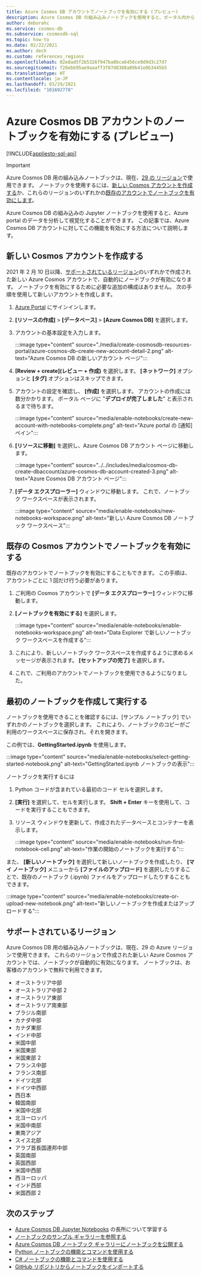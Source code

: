 ```yaml
---
title: Azure Cosmos DB アカウントでノートブックを有効にする (プレビュー)
description: Azure Cosmos DB の組み込みノートブックを使用すると、ポータル内からデータを分析して視覚化することができます。 この記事では、Cosmos アカウントに対してこの機能を有効にする方法について説明します。
author: deborahc
ms.service: cosmos-db
ms.subservice: cosmosdb-sql
ms.topic: how-to
ms.date: 02/22/2021
ms.author: dech
ms.custom: references_regions
ms.openlocfilehash: 02e8ad5f2b5326f947ba0bca6456ce9d9d3c27d7
ms.sourcegitcommit: f28ebb95ae9aaaff3f87d8388a09b41e0b3445b5
ms.translationtype: HT
ms.contentlocale: ja-JP
ms.lasthandoff: 03/29/2021
ms.locfileid: "101692778"
---
```

# <a name="enable-notebooks-for-azure-cosmos-db-accounts-preview"></a>Azure Cosmos DB アカウントのノートブックを有効にする (プレビュー)
[!INCLUDE[appliesto-sql-api](includes/appliesto-sql-api.md)]

> [!IMPORTANT]
> Azure Cosmos DB 用の組み込みノートブックは、現在、[29 の リージョン](#supported-regions)で使用できます。 ノートブックを使用するには、[新しい Cosmos アカウントを作成する](#create-a-new-cosmos-account)か、これらのリージョンのいずれかの[既存のアカウントでノートブックを有効にします](#enable-notebooks-in-an-existing-cosmos-account)。 

Azure Cosmos DB の組み込みの Jupyter ノートブックを使用すると、Azure portal のデータを分析して視覚化することができます。 この記事では、Azure Cosmos DB アカウントに対してこの機能を有効にする方法について説明します。

## <a name="create-a-new-cosmos-account"></a>新しい Cosmos アカウントを作成する
2021 年 2 月 10 日以降、[サポートされているリージョン](#supported-regions)のいずれかで作成された新しい Azure Cosmos アカウントで、自動的にノードブックが有効になります。 ノートブックを有効にするために必要な追加の構成はありません。 次の手順を使用して新しいアカウントを作成します。
1. [Azure Portal](https://portal.azure.com/) にサインインします。
1. **[リソースの作成]**  >  **[データベース]**  >  **[Azure Cosmos DB]** を選択します。
1. アカウントの基本設定を入力します。

   :::image type="content" source="./media/create-cosmosdb-resources-portal/azure-cosmos-db-create-new-account-detail-2.png" alt-text="Azure Cosmos DB の新しいアカウント ページ":::

1. **[Review + create]\(レビュー + 作成\)** を選択します。 **[ネットワーク]** オプションと **[タグ]** オプションはスキップできます。 
1. アカウントの設定を確認し、 **[作成]** を選択します。 アカウントの作成には数分かかります。 ポータル ページに "**デプロイが完了しました**" と表示されるまで待ちます。

   :::image type="content" source="media/enable-notebooks/create-new-account-with-notebooks-complete.png" alt-text="Azure portal の [通知] ペイン":::

1. **[リソースに移動]** を選択し、Azure Cosmos DB アカウント ページに移動します。

   :::image type="content" source="../../includes/media/cosmos-db-create-dbaccount/azure-cosmos-db-account-created-3.png" alt-text="Azure Cosmos DB アカウント ページ":::

1. **[データ エクスプローラー]** ウィンドウに移動します。 これで、ノートブック ワークスペースが表示されます。

    :::image type="content" source="media/enable-notebooks/new-notebooks-workspace.png" alt-text="新しい Azure Cosmos DB ノートブック ワークスペース":::

## <a name="enable-notebooks-in-an-existing-cosmos-account"></a>既存の Cosmos アカウントでノートブックを有効にする

既存のアカウントでノートブックを有効にすることもできます。 この手順は、アカウントごとに 1 回だけ行う必要があります。

1. ご利用の Cosmos アカウントで **[データ エクスプローラー]** ウィンドウに移動します。
1. **[ノートブックを有効にする]** を選択します。

    :::image type="content" source="media/enable-notebooks/enable-notebooks-workspace.png" alt-text="Data Explorer で新しいノートブック ワークスペースを作成する":::

1. これにより、新しいノートブック ワークスペースを作成するように求めるメッセージが表示されます。 **[セットアップの完了]** を選択します。
1. これで、ご利用のアカウントでノートブックを使用できるようになりました。

## <a name="create-and-run-your-first-notebook"></a>最初のノートブックを作成して実行する

ノートブックを使用できることを確認するには、[サンプル ノートブック] でいずれかのノートブックを選択します。 これにより、ノートブックのコピーがご利用のワークスペースに保存され、それを開きます。

この例では、**GettingStarted.ipynb** を使用します。

:::image type="content" source="media/enable-notebooks/select-getting-started-notebook.png" alt-text="GettingStarted.ipynb ノートブックの表示":::

ノートブックを実行するには
1. Python コードが含まれている最初のコード セルを選択します。
1. **[実行]** を選択して、セルを実行します。 **Shift + Enter** キーを使用して、コードを実行することもできます。
1. リソース ウィンドウを更新して、作成されたデータベースとコンテナーを表示します。

    :::image type="content" source="media/enable-notebooks/run-first-notebook-cell.png" alt-text="作業の開始のノートブックを実行する":::

また、 **[新しいノートブック]** を選択して新しいノートブックを作成したり、 **[マイ ノートブック]** メニューから **[ファイルのアップロード]** を選択したりすることで、既存のノートブック (.ipynb) ファイルをアップロードしたりすることもできます。 

:::image type="content" source="media/enable-notebooks/create-or-upload-new-notebook.png" alt-text="新しいノートブックを作成またはアップロードする":::

## <a name="supported-regions"></a>サポートされているリージョン
Azure Cosmos DB 用の組み込みノートブックは、現在、29 の Azure リージョンで使用できます。 これらのリージョンで作成された新しい Azure Cosmos アカウントでは、ノートブックが自動的に有効になります。 ノートブックは、お客様のアカウントで無料で利用できます。 

- オーストラリア中部
- オーストラリア中部 2
- オーストラリア東部
- オーストラリア南東部
- ブラジル南部
- カナダ中部
- カナダ東部
- インド中部
- 米国中部
- 米国東部
- 米国東部 2
- フランス中部
- フランス南部
- ドイツ北部
- ドイツ中西部
- 西日本
- 韓国南部
- 米国中北部
- 北ヨーロッパ
- 米国中南部
- 東南アジア
- スイス北部
- アラブ首長国連邦中部
- 英国南部
- 英国西部
- 米国中西部
- 西ヨーロッパ
- インド西部
- 米国西部 2

## <a name="next-steps"></a>次のステップ

* [Azure Cosmos DB Jupyter Notebooks](cosmosdb-jupyter-notebooks.md) の長所について学習する
* [ノートブックのサンプル ギャラリーを参照する](https://cosmos.azure.com/gallery.html)
* [Azure Cosmos DB ノートブック ギャラリーにノートブックを公開する](publish-notebook-gallery.md)
* [Python ノートブックの機能とコマンドを使用する](use-python-notebook-features-and-commands.md)
* [C# ノートブックの機能とコマンドを使用する](use-csharp-notebook-features-and-commands.md)
* [GitHub リポジトリからノートブックをインポートする](import-github-notebooks.md)
